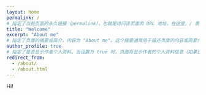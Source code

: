 ```yaml
---
layout: home
permalink: /
# 指定了当前页面的永久链接（permalink），也就是访问该页面的 URL 地址。在这里，/ 表示网站的根目录，也就是主页的地址。当访问这个页面时，URL 将会是 http://你的域名/。
title: "Welcome"
excerpt: "About me"
# 指定了页面的摘要或简介，内容为 "About me"。这个摘要通常用于描述页面的内容或简要介绍，可以在页面中使用 {{ page.excerpt }} 的方式调用。
author_profile: true
# 指定了是否显示作者个人资料。当设置为 true 时，页面将显示作者的个人资料信息（如果已配置）。这对于博客等内容很有用，可以显示作者信息。
redirect_from: 
  - /about/
  - /about.html
---
```


Hi!
